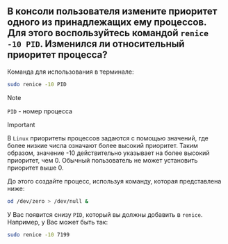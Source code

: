 ## В консоли пользователя измените приоритет одного из принадлежащих ему процессов. Для этого воспользуйтесь командой `renice -10 PID`. Изменился ли относительный приоритет процесса?

Команда для использования в терминале: 

```bash
sudo renice -10 PID
```

> [!NOTE]
> `PID` - номер процесса

> [!IMPORTANT]
> В `Linux` приоритеты процессов задаются с помощью значений, где более низкие числа означают более высокий приоритет. 
> Таким образом, значение -10 действительно указывает на более высокий приоритет, чем 0. Обычный пользователь не может установить приоритет выше 0. 

До этого создайте процесс, используя команду, которая представлена ниже: 

```bash
od /dev/zero > /dev/null &
```

У Вас появится снизу `PID`, который вы должны добавить в `renice`. Например, у Вас может быть так: 

```bash
sudo renice -10 7199
```
